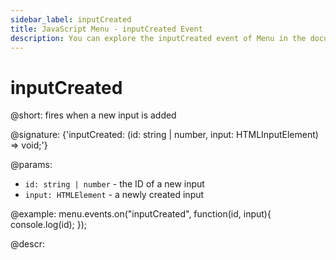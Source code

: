 ```yaml
---
sidebar_label: inputCreated
title: JavaScript Menu - inputCreated Event 
description: You can explore the inputCreated event of Menu in the documentation of the DHTMLX JavaScript UI library. Browse developer guides and API reference, try out code examples and live demos, and download a free 30-day evaluation version of DHTMLX Suite.
---
```


# inputCreated

@short: fires when a new input is added

@signature: {'inputCreated: (id: string | number, input: HTMLInputElement) => void;'}

@params:
- `id: string | number` - the ID of a new input
- `input: HTMLElement` - a newly created input

@example:
menu.events.on("inputCreated", function(id, input){
    console.log(id);
});

@descr:
